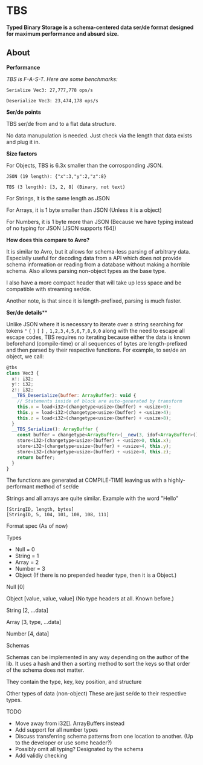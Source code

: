 # TBS
**Typed Binary Storage is a schema-centered data ser/de format designed for maximum performance and absurd size.**

## About

**Performance**

*TBS is F-A-S-T. Here are some benchmarks:*
```
Serialize Vec3: 27,777,778 ops/s

Deserialize Vec3: 23,474,178 ops/s
```

**Ser/de points**

TBS ser/de from and to a flat data structure.

No data manupulation is needed. Just check via the length that data exists and plug it in.

**Size factors**

For Objects, TBS is 6.3x smaller than the corrosponding JSON.
```
JSON (19 length): {"x":3,"y":2,"z":8}

TBS (3 length): [3, 2, 8] (Binary, not text)
```
For Strings, it is the same length as JSON

For Arrays, it is 1 byte smaller than JSON (Unless it is a object)

For Numbers, it is 1 byte more than JSON (Because we have typing instead of no typing for JSON [JSON supports f64])

**How does this compare to Avro?**

It is similar to Avro, but it allows for schema-less parsing of arbitrary data. Especially useful for decoding data from a API which does not provide schema information or reading from a database without making a horrible schema. Also allows parsing non-object types as the base type.

I also have a more compact header that will take up less space and be compatible with streaming ser/de.

Another note, is that since it is length-prefixed, parsing is much faster.

**Ser/de details****

Unlike JSON where it is necessary to iterate over a string searching for tokens `"` `{` `}` `[` `]` `,` `1,2,3,4,5,6,7,8,9,0` along with the need to escape all escape codes, TBS requires no iterating because either the data is known beforehand (compile-time) or all sequences of bytes are length-prefixed and then parsed by their respective functions.
For example, to ser/de an object, we call:

```js
@tbs
class Vec3 {
  x!: i32;
  y!: i32;
  z!: i32;
  __TBS_Deserialize(buffer: ArrayBuffer): void {
    // Statements inside of block are auto-generated by transform
    this.x = load<i32>(changetype<usize>(buffer) + <usize>0);
    this.y = load<i32>(changetype<usize>(buffer) + <usize>4);
    this.z = load<i32>(changetype<usize>(buffer) + <usize>8);
  }
  __TBS_Serialize(): ArrayBuffer {
    const buffer = changetype<ArrayBuffer>(__new(3, idof<ArrayBuffer>()));
    store<i32>(changetype<usize>(buffer) + <usize>0, this.x);
    store<i32>(changetype<usize>(buffer) + <usize>4, this.y);
    store<i32>(changetype<usize>(buffer) + <usize>8, this.z);
    return buffer;
  }
}
```

The functions are generated at COMPILE-TIME leaving us with a highly-performant method of ser/de

Strings and all arrays are quite similar. Example with the word "Hello"
```
[StringID, length, bytes]
[StringID, 5, 104, 101, 108, 108, 111]
```

Format spec (As of now)

Types
- Null = 0
- String = 1
- Array = 2
- Number = 3
- Object (If there is no prepended header type, then it is a Object.)
  
Null
[0]

Object
[value, value, value] (No type headers at all. Known before.)

String
[2, ...data]

Array
[3, type, ...data]

Number
[4, data]

Schemas

Schemas can be implemented in any way depending on the author of the lib. 
It uses a hash and then a sorting method to sort the keys so that order of the schema does not matter.

They contain the type, key, key position, and structure

Other types of data (non-object)
These are just se/de to their respective types.

TODO
- Move away from i32[]. ArrayBuffers instead
- Add support for all number types
- Discuss transferring schema patterns from one location to another. (Up to the developer or use some header?)
- Possibly omit all typing? Designated by the schema
- Add validiy checking